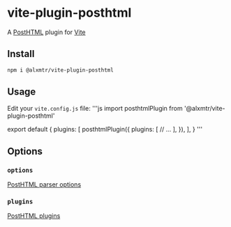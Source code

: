 # vite-plugin-posthtml
A [PostHTML](https://github.com/posthtml/posthtml) plugin for [Vite](https://vitejs.dev)

## Install
```bash
npm i @alxmtr/vite-plugin-posthtml
```

## Usage
Edit your `vite.config.js` file:
'''js
import posthtmlPlugin from '@alxmtr/vite-plugin-posthtml'

export default {
  plugins: [
    posthtmlPlugin({
      plugins: [
        // ...
      ],
    }),
  ],
}
'''

## Options

### `options`
[PostHTML parser options](https://posthtml.org/#/core?id=posthtml-options)

### `plugins`
[PostHTML plugins](https://github.com/posthtml/posthtml#plugins)
